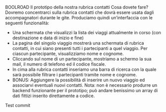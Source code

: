 BOOLROAD
Il prototipo della nostra rubrica contatti
Cosa dovete fare?
Dovremo concentrarci sulla rubrica contatti che dovrà essere usata dagli accompagnatori durante le gite.
Produciamo quindi un’interfaccia con le seguenti funzionalità:
- Una schermata che visualizzi la lista dei viaggi attualmente in corso (con destinazione e data di inizio e fine)
- La pagina del singolo viaggio mostrerà una schermata di rubrica contatti, in cui siano presenti tutti i partecipanti a quel viaggio. Per ciascun partecipante, visualizziamo nome e cognome.
- Cliccando sul nome di un partecipante, mostriamo a schermo la sua mail, il numero di telefono ed il codice fiscale.
- In cima alla rubrica contatti inseriamo una barra di ricerca con la quale sarà possibile filtrare i partecipanti
tramite nome e cognome.
- BONUS: Aggiungere la possibilità di inserire un nuovo viaggio ed associarvi eventuali nuovi contatti.
Nota: non è necessario produrre un backend funzionante per il prototipo; può andare benissimo un array di dati
fittizi inserito direttamente a codice.


Test commit